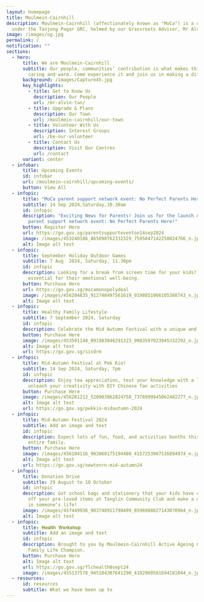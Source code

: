 ```yaml
---
layout: homepage
title: Moulmein-Cairnhill
description: Moulmein-Cairnhill (affectionately known as "MoCa") is a division
  under the Tanjong Pagar GRC, helmed by our Grassroots Advisor, Mr Alvin Tan.
image: /images/og.jpg
permalink: /
notification: ""
sections:
  - hero:
      title: We are Moulmein-Cairnhill
      subtitle: Our people, communities’ contribution is what makes this town special,
        caring and warm. Come experience it and join us in making a difference.
      background: /images/Capture45.jpg
      key_highlights:
        - title: Get to Know Us
          description: Our People
          url: /mr-alvin-tan/
        - title: Upgrade & Plans
          description: Our Town
          url: /moulmein-cairnhill/our-town
        - title: Volunteer With Us
          description: Interest Groups
          url: /be-our-volunteer
        - title: Contact Us
          description: Visit Our Centres
          url: /contact
      variant: center
  - infobar:
      title: Upcoming Events
      id: infobar
      url: /moulmein-cairnhill/upcoming-events/
      button: View All
  - infopic:
      title: "MoCa parent support network event: No Perfect Parents Here!"
      subtitle: 14 Sep 2024,Saturday,10.30am
      id: infopic
      description: "Exciting News for Parents! Join us for the launch of our MoCa
        parent support network event: No Perfect Parents Here!"
      button: Register Here
      url: https://go.gov.sg/parentsupporteventon14sep2024
      image: /images/453240186_865090762332329_7595047142250024766_n.jpg
      alt: Image alt text
  - infopic:
      title: September Holiday Outdoor Games
      subtitle: 7 Aug  2024, Saturday, 11.30pm
      id: infopic
      description: Looking for a break from screen time for your kids? Outdoor play is
        essential for their emotional well-being.
      button: Purchase Here
      url: https://go.gov.sg/mocamonopolydeal
      image: /images/456204835_912748497561619_9198851966105388743_n.jpg
      alt: Image alt text
  - infopic:
      title: Healthy Family Lifestyle
      subtitle: 7 September 2024, Saturday
      id: infopic
      description: Celebrate the Mid Autumn Festival with a unique and enriching experience!
      button: Purchase Here
      image: /images/453501140_891983046291323_9083597023945332292_n.jpg
      alt: Image alt text
      url: https://go.gov.sg/sisdrm
  - infopic:
      title: Mid-Autumn Festival at Pek Kio!
      subtitle: 14 Sep 2024, Saturday, 7pm
      id: infopic
      description: Enjoy tea appreciation, test your knowledge with a lantern quiz,
        unleash your creativity with DIY Chinese fan activities
      button: Purchase Here
      image: /images/456281213_528903062824758_7376999945062482277_n.jpg
      alt: Image alt text
      url: https://go.gov.sg/pekkio-midautumn-2024
  - infopic:
      title: Mid-Autumn Festival 2024
      subtitle: Add an image and text
      id: infopic
      description: Expect lots of fun, food, and activities booths this round for your
        entire family.
      button: Purchase Here
      image: /images/456104116_903068175194480_4157253907536894974_n.jpg
      alt: Image alt text
      url: https://go.gov.sg/newtonrn-mid-autumn24
  - infopic:
      title: Donation Drive
      subtitle: 29 August to 18 October
      id: infopic
      description: Got school bags and stationery that your kids have outgrown? Drop
        off your pre-loved items at Tanglin Community Club and make a difference
        in someone’s life!
      image: /images/457449936_903748911798499_8596988827143070964_n.jpg
      alt: Image alt text
  - infopic:
      title: 𝐇𝐞𝐚𝐥𝐭𝐡 𝐖𝐨𝐫𝐤𝐬𝐡𝐨𝐩
      subtitle: Add an image and text
      id: infopic
      description: Brought to you by Moulmein-Cairnhill Active Ageing Committee and PA
        Family Life Champion.
      button: Purchase Here
      alt: Image alt text
      url: https://go.gov.sg/flchealth8sept24
      image: /images/455137578_945184307641290_4182960501694181044_n.jpg
  - resources:
      id: resources
      subtitle: What we have been up to
---
```

